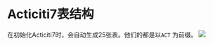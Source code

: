 # Acticiti7表结构
在初始化Acticiti7时，会自动生成25张表。他们的都是以`ACT` 为前缀。
![](https://images.techgeng.com/blog/%E6%88%AA%E5%B1%8F2023-03-07%20%E4%B8%8B%E5%8D%882.56.26.png)